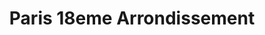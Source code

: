 ---
title: Paris 18eme Arrondissement
url: /paris-18eme-arrondissement/
latitude: 48.894
longitude: 2.342
---
